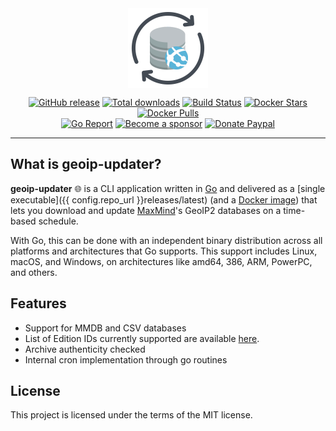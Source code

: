 <img src="assets/logo.png" alt="geoip-updater" width="128px" style="display: block; margin-left: auto; margin-right: auto"/>

<p align="center">
  <a href="https://github.com/crazy-max/geoip-updater/releases/latest"><img src="https://img.shields.io/github/release/crazy-max/geoip-updater.svg?style=flat-square" alt="GitHub release"></a>
  <a href="https://github.com/crazy-max/geoip-updater/releases/latest"><img src="https://img.shields.io/github/downloads/crazy-max/geoip-updater/total.svg?style=flat-square" alt="Total downloads"></a>
  <a href="https://github.com/crazy-max/geoip-updater/actions?workflow=build"><img src="https://img.shields.io/github/actions/workflow/status/crazy-max/geoip-updater/build.yml?branch=master&label=build&logo=github&style=flat-square" alt="Build Status"></a>
  <a href="https://hub.docker.com/r/crazymax/geoip-updater/"><img src="https://img.shields.io/docker/stars/crazymax/geoip-updater.svg?style=flat-square&logo=docker" alt="Docker Stars"></a>
  <a href="https://hub.docker.com/r/crazymax/geoip-updater/"><img src="https://img.shields.io/docker/pulls/crazymax/geoip-updater.svg?style=flat-square&logo=docker" alt="Docker Pulls"></a>
  <br /><a href="https://goreportcard.com/report/github.com/crazy-max/geoip-updater"><img src="https://goreportcard.com/badge/github.com/crazy-max/geoip-updater?style=flat-square" alt="Go Report"></a>
  <a href="https://github.com/sponsors/crazy-max"><img src="https://img.shields.io/badge/sponsor-crazy--max-181717.svg?logo=github&style=flat-square" alt="Become a sponsor"></a>
  <a href="https://www.paypal.me/crazyws"><img src="https://img.shields.io/badge/donate-paypal-00457c.svg?logo=paypal&style=flat-square" alt="Donate Paypal"></a>
</p>

---

## What is geoip-updater?

**geoip-updater** :globe_with_meridians: is a CLI application written in [Go](https://golang.org/) and delivered as a
[single executable]({{ config.repo_url }}releases/latest) (and a
[Docker image](https://hub.docker.com/r/crazymax/geoip-updater/)) that lets you download and update
[MaxMind](https://www.maxmind.com/)'s GeoIP2 databases on a time-based schedule.

With Go, this can be done with an independent binary distribution across all platforms and architectures that Go supports.
This support includes Linux, macOS, and Windows, on architectures like amd64, 386, ARM, PowerPC, and others.

## Features

* Support for MMDB and CSV databases
* List of Edition IDs currently supported are available [here](https://github.com/crazy-max/geoip-updater/blob/master/pkg/maxmind/editionid.go#L10-L18).
* Archive authenticity checked
* Internal cron implementation through go routines

## License

This project is licensed under the terms of the MIT license.
